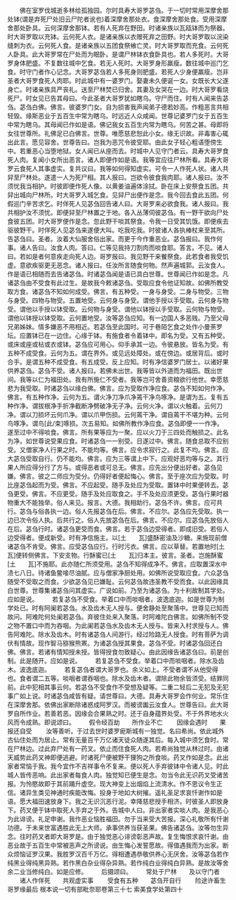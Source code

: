 <!-- { "loadSidebar": true } -->
　　佛在室罗伐城逝多林给孤独园。尔时具寿大哥罗苾刍。于一切时常用深摩舍那处钵(谓是弃死尸处旧云尸陀者讹也)着深摩舍那处衣。食深摩舍那处食。受用深摩舍那处卧具。云何深摩舍那钵。若有人死弃在野田。时诸亲族以瓦瓯钵而为祭器。时大哥罗取以充钵。云何死人衣。是诸亲族以衣赠死弃之田野。时大哥罗取以浣染缝刺为衣。云何死人食。是诸亲族以五团食祭飨亡灵。时大哥罗取而充食。云何死人卧具。此大哥罗常在尸处而为眠卧。是谓尸林钵衣食卧具也。若人多死时。大哥罗身体肥盛。不复数往城中乞食。若无人死时。大哥罗身形羸瘦。数往城中巡门乞食。时守门者作心记念。大哥罗苾刍若人多死身则肥盛。若死人少身便羸瘦。岂非圣者大哥罗食死人肉耶。时此城中有一婆罗门。娶妻未久便诞一女。女既长大父遂身亡。时诸亲族具严丧礼。送至尸林焚已归舍。其妻及女哭在一边。时大哥罗看烧死尸。时女见已告其母曰。今此圣者大哥罗犹如瞎乌。守尸而住。时有人闻来告苾刍。苾刍白佛。佛言。彼婆罗门女。自为损害我声闻弟子德若妙高。作粗恶言共相轻毁。缘斯恶业于五百生中常为瞎乌。时远近人众咸闻。世尊记婆罗门女于五百生中常为瞎乌。其母闻已作如是语。佛记我女五百生内常为瞎乌。何苦之甚。母即将女往世尊所。礼佛足已白佛言。世尊。唯愿慈悲恕此小女。缘无识故。非毒害心辄出此言。愿见容舍。世尊告曰。岂我为恶咒令彼受耶。由此女子轻心粗语堕傍生中。若重恶心当堕地狱。女人闻已从座而去。时城中人见守门者云。具寿大哥罗食死人肉。复闻小女所出恶言。诸人即便作如是语。我等宜应往尸林所看。具寿大哥罗云食死人其事虚实。复共议曰。我等如何得知虚实。可令一人作死人状。诸人共舁至尸林处。遂遣一人为死尸相。其人报曰。岂欲令彼食我肉耶。诸人报曰。汝不须忧我当相护。时彼即便作死人像。以黄姜油遍体涂拭。卧在床上安祭食五团。共舁出城向尸林所。时大哥罗入城乞食。见舁尸出便作是念。我今回去食此五团。何假巡门辛苦求乞。时佯死人见苾刍回告诸人曰。大哥罗来必欲食我。诸人报曰。我共相护汝不须忧。即便舁至尸林置之于地。各入丛薄伺彼苾刍。有一野干欲向尸处食彼五团。时大哥罗便作是念。忽此野干啖其祭食。令我一日受其饥饿。即便疾去驱彼野干。时佯死人见苾刍来遂便大叫。吃我吃我。时彼诸人各执棒杖来至其所。告苾刍曰。圣者。汝着大仙服舍俗出家。而更于今作重恶业。苾刍报曰。我作何事。诸人告曰。汝食人肉。答曰。仁等见我持刀割肉而啖食耶。答言。不见。诸人曰。若如是者何意疾走向死人边。哥罗报曰。我见野干来餐祭食。此若食者我受饥虚。意欲疾驱更无恶念。诸人报曰。任汝所言随食何物。然声遍城郭。云汝食人。作是语已相随而去告诸苾刍。时诸苾刍闻是语已具白世尊。世尊闻已作如是念。凡诸苾刍由不受食有此过生。是故我今敕诸苾刍。受取应食令他证知故。如佛所教受取方食。诸苾刍不知如何成受。佛言。有五种受。一身与身受。二身与物受。三物与身受。四物与物受。五置地受。云何身与身受。谓他手授以手受取。云何身与物受。谓他以手授以钵受取。云何物与身受。谓他以钵授以手受取。云何物与物受。谓他以钵授以钵受取。云何置地受。汝等苾刍应知。有一边国人多恶贱。乃至父母兄弟姊妹。情多嫌恶不用相近。若苾刍至此国时。可于巷陌乞食之处作小曼荼罗坛。应置钵已在一边住。心缘于钵。有施食者令着钵中。即名为受。又有五种受。或床或座或枮或衣或钵。苾刍应可用心。仰手承其一边。令彼悬放。皆名为受。有五种不成受食。云何为五。谓在界外。或见远处障处。或在傍边。或居背后。或时合手。是谓五种不成受食。有五成受。反上应知。时有净信婆罗门居士。以诸好果供养苾刍。苾刍不受。诸人报曰。若佛未出世。我等皆以外道而为福田。既出世间。我等以仁为福田处。我有所施仁不受者。我等岂可舍善资粮欲行他世。幸愿慈悲为我受取。时诸苾刍以缘白佛。佛言。应为受取作净应食。苾刍不知如何作净。佛言。有五种作净。云何为五。谓火净刀净爪净蔫干净鸟啄净。是谓为五。复有五种作净。谓拔根净手折净截断净劈破净无子净。云何火净。谓以火触着。云何刀净。谓以刀损坏云何爪净。谓以爪甲伤损。云何蔫干净。谓自蔫干不堪为种。云何鸟啄净。谓鸟[此/束]啄损。次五易知。如佛所教作净应食。苾刍即便一一作净。遂至过中不得啖食。佛言。所有果等应为一聚。应以火刀于三四处而触损之。此名为净。如世尊说受果应食。时诸苾刍一一别受。日遂过中。佛言。随食总取不应别受。又僧家净人行果之时。不能均等。佛言。应令求寂行之。此复不均。佛言。应大苾刍受取自行。仍不能均。佛言。应为三等谓上中下。应观好恶均等与之。其行果人所应得分行了方与。或得恶者或可总无。佛言。应先出分便出好者。苾刍见嫌。佛言。彼之二师应为受分。仍得好者便起悔心。佛言。至于座次应为受取。时比座苾刍起而为受。佛言。不应起受。随手及处应为受取。置钵中时果便转去。苾刍更受。佛言。不应更受。随手及处应取食之。手不及处应须更受。苾刍行果时器物重大不能独举。俗人来见。报言。大德。我相助行。苾刍不许。佛言。应可共行。苾刍与俗各执一边。俗人先报苾刍在后。佛言。不应尔。苾刍应先受取。执一边已次令俗人执。后共行之。俗人先放苾刍在后。佛言。不应尔。应苾刍先放俗人在后。苾刍行时。诸苾刍更受而食。佛言。若于苾刍边受得者。即成旧受。若俗人边受得者。便成新受。时有净信施主。以[土　　瓦]盛酥密油及沙糖。来施现前僧诸苾刍不肯受。佛言。应受苾刍应行。行时污衣。佛言。应以草替。若置地时[土　　瓦]便转侧佛言。下安支物。行酥蜜已[土　　瓦]归本主。彼言。圣者。岂施酥蜜[土　　瓦]不施耶。此亦随仁所须受用。苾刍不知得成净不。佛言。应取置深水中渍七八日。待诸鱼鳖唼尽油腻。应与僧家净厨处用。如佛所说受取应食。六众苾刍随受不受取之而食。少欲苾刍见已嫌耻。云何苾刍故违圣教不受而食。以此因缘具白世尊。世尊集诸苾刍问其虚实。广说如前。乃至为诸苾刍。为十利故制其学处。应如是说。
　　若复苾刍不受食。举着口中而啖咽者。波逸底迦。如是世尊为制学处已。时有阿阑若苾刍。水及齿木无人授与。便舍静处至聚落中。世尊见已知而故问。阿难陀何处阑若苾刍。弃彼住处来入聚落。时阿难陀白佛言。如佛所制不受之物不置口中而为吞咽。为此阑若苾刍水及齿木无人授与。皆来入村求授与人。佛告阿难陀。除水及齿木。时有诸苾刍人间游行。经过险路无人授食。时有菩萨为调伏有情故。现作智马猕猴熊罴。为诸苾刍授其果食。苾刍不受。时诸苾刍回还白佛。佛言。若诸有情知授未授。皆得授食勿致疑心。由此因缘告诸苾刍曰。前是创制。此是随开。应如是说。
　　若复苾刍不受食。举着口中而啖咽者。除水及齿木。波逸底迦。
　　若复苾刍者谓大哥罗也。余义如上。不受者谓不从他受得也。食者谓二五等。啖咽者谓吞咽也。除水及齿木者。谓除此物余皆须受。结罪同前。此中犯相其事云何。若苾刍不受食作不受想及疑等。二重二轻后二无犯及无犯事广如上说。时诸苾刍咸皆有疑。请世尊曰。大德。具寿大哥罗会作何业。常乐住在深摩舍那。依佛出家断除诸惑成阿罗汉。而被谤讟云汝食人。世尊告曰。此大哥罗自所作业。若善若恶。因缘会合果熟之时。还于自身蕴界处受。不于外界地水火风而令成熟。即说颂曰。
　　假令经百劫　　所作业不亡
　　因缘会遇时　　果报还自受
　　汝等善听。于过去世时婆罗痆斯城有一独觉。名曰希尚。依此城外古仙住处而为居止。常有无量百千万亿诸天徒众随遂其后。每入城中须乞食时。常在尸林边。过此弃尸处有一药叉。依止而住食死人肉。若希尚独觉从林过时。由诸天威势此药叉神即便逃避。时诸死尸便被野干狸狗之所食啖。药叉作如是念。此出家者常恼于我。我今宜作不吉祥事令不复来。便以死人手弃彼钵中令诸人见。时此城人皆传恶响。此出家者每食人肉。独觉知已便生是念。勿当令此无识药叉受诸苦报。为怜愍故即于其前踊升虚空。现大神变上出烟焰上流清水。作不思议令生正信。诸异生类见神通时疾能改悔。投身于地如大树摧。遥礼圣足求哀忏谢作如是语。愿大福田速放身下。我之无识沉恶行泥。幸降慈悲授手相济。时彼圣人即放身下。药叉便于钵中取死人手弃之于外。告城中人曰。非出家者实啖人肉。是我恶心为此诽谤。礼足申谢。我作恶业恼胜福田。勿于当来受大苦报。深心礼敬所有忏谢功德。于未来世富遇胜此无上大师。承事供养当获圣果。佛告诸苾刍。汝等勿生异念。往时药叉者即大哥罗是。由于独觉恶心诽谤彰恶声故。复生悔恨求哀忏谢。由恶业故于五百生中常被恶声之所谤说。由生悔心发誓愿故。得值遇我而为出家。断众烦恼证罗汉果。我胜罗汉百千万亿。得相遭遇恭敬供养心无厌舍。汝等苾刍若作纯黑业得纯黑异熟。若作黑白杂业得杂异熟。若作纯白业得纯白异熟。是故汝等舍余二业当修纯白。如是应修。
　　后摄颂曰。
　　常处于尸林　　及以守门者
　　诸人作佯死　　共观虚实事
　　受食有五种　　苾刍开自行
　　险途许畜生　　哥罗缘最后
根本说一切有部毗奈耶卷第三十七
索美食学处第四十
